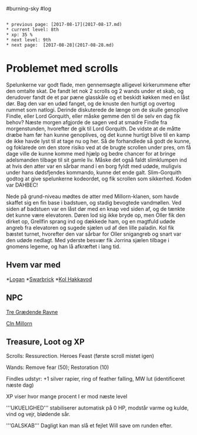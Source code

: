 #burning-sky #log

```ad-info

* previous page: [2017-08-17](2017-08-17.md)
* current level: 8th
* xp: 35 %
* next level: 9th
* next page:  [2017-08-28](2017-08-28.md) 
```

# Problemet med scrolls  
Spelunkerne var godt flade, men gennemsøgte alligevel kirkerummene efter den omtalte skat. De fandt let nok 2 scrolls og 2 wands under et skab, og derudover fandt de et par pæne glasskåle og et beskidt køkken med en låst dør. Bag den var en udød fanget, og de knuste den hurtigt og overtog rummet som natlogi. Derinde diskuterede de længe om de skulle genoplive Findle, eller Lord Gorquith, eller måske gemme den til de selv en dag fik behov? Næste morgen afgjorde de sagen ved at smadre Findle fra morgenstunden, hvorefter de gik til Lord Gorquith. De vidste at de måtte dræbe ham før han kunne genoplives, og det kunne hurtigt blive til en kamp de ikke havde lyst til at tage nu og her. Så de forhandlede så godt de kunne, og foklarede om den store risiko ved at de brugte scrollen under pres, om få dage ville de kunne komme med hjælp og bedre chancer for at bringe adelsmanden tilbage til sit gamle liv. Måske det også faldt slimklumpen ind at hvis den atter var en sårbar mand i en borg fyldt med udøde, muligvis under hans dødsfjendes kommando, kunne det ende galt. Slim-Gorquith godtog at give spelunkerne kodeordet, og fik scrollen som sikkerhed. Koden var DAHBEC!
Nede på grund-niveau mødtes de atter med Millorn-klanen, som havde skaffet sig en fin base i badstuen, og stadig bevogtede vandmøllen. Ved siden af badstuen var en låst dør med en knap ved siden af, og de tænkte det kunne være elevatoren. Døren lod sig ikke bryde op, men Oller fik den dirket op, Grellfin sprang ind og dækkede ham, og en magtfuld udøde angreb fra elevatoren og sugede sjælen ud af den lille paladin. Kol fik bæstet turnet, hvorefter den var sårbar for Oller snigangreb og snart var den udøde nedlagt. Med yderste besvær fik Jorrina sjælen tilbage i gnomens legeme, og han lå afkræftet i lang tid.
## Hvem var med 
*[Logan](Logan.md)
*[Swarbrick](Swarbrick%20Everwood.md)
*[Kol Hakkavod](Kol%20Hakkavod.md)
## NPC 
[Tre Grædende Ravne](Tre%20Grædende%20Ravne.md)
[Cln Millorn](Cln%20Millorn.md)
## Treasure, Loot og XP 
Scrolls: Ressurection. Heroes Feast (første scroll mistet igen)
Wands: Remove fear (50); Restoration (10)
Findles udstyr: +1 silver rapier, ring of feather falling, MW lut (identificeret næste dag)
XP viser hvor mange procent I er mod næste level
'''UKUELIGHED''' stabiliserer automatisk på 0 HP, modstår varme og kulde, vind og vejr, blødende sår.
'''GALSKAB''' Dagligt kan man slå et fejlet Will save om runden efter.
